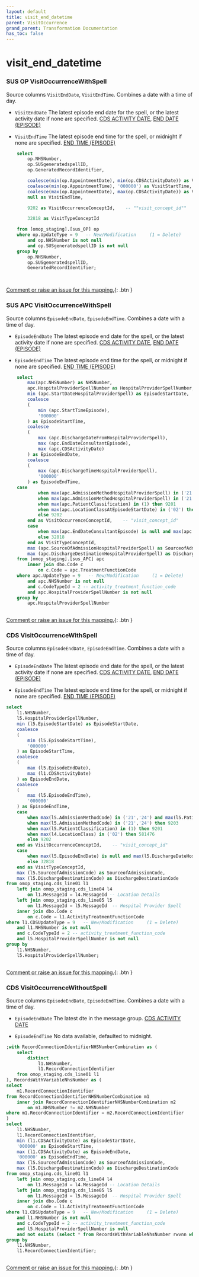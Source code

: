 ```yaml
---
layout: default
title: visit_end_datetime
parent: VisitOccurrence
grand_parent: Transformation Documentation
has_toc: false
---
```

# visit_end_datetime
### SUS OP VisitOccurrenceWithSpell
Source columns  `VisitEndDate`, `VisitEndTime`.
Combines a date with a time of day.

* `VisitEndDate` The latest episode end date for the spell, or the latest activity date if none are specified. [CDS ACTIVITY DATE](https://www.datadictionary.nhs.uk/data_elements/cds_activity_date.html), [END DATE (EPISODE)](https://www.datadictionary.nhs.uk/data_elements/end_date__episode_.html)

* `VisitEndTime` The latest episode end time for the spell, or midnight if none are specified. [END TIME (EPISODE)](https://www.datadictionary.nhs.uk/data_elements/end_time__episode_.html)

```sql
	select
		op.NHSNumber,
		op.SUSgeneratedspellID,
		op.GeneratedRecordIdentifier,

		coalesce(min(op.AppointmentDate), min(op.CDSActivityDate)) as VisitStartDate,  -- visit_start_date
		coalesce(min(op.AppointmentTime), '000000') as VisitStartTime,  -- visit_start_time
		coalesce(max(op.AppointmentDate), max(op.CDSActivityDate)) as VisitEndDate,
		null as VisitEndTime,

		9202 as VisitOccurrenceConceptId,    -- ""visit_concept_id""

		32818 as VisitTypeConceptId

	from [omop_staging].[sus_OP] op
	where op.UpdateType = 9   -- New/Modification     (1 = Delete)
		and op.NHSNumber is not null
		and op.SUSgeneratedspellID is not null
	group by
		op.NHSNumber,
		op.SUSgeneratedspellID,
		GeneratedRecordIdentifier;

	
```


[Comment or raise an issue for this mapping.](https://github.com/answerdigital/oxford-omop-data-mapper/issues/new?title=OMOP%20VisitOccurrence%20table%20visit_end_datetime%20field%20SUS%20OP%20VisitOccurrenceWithSpell%20mapping){: .btn }
### SUS APC VisitOccurrenceWithSpell
Source columns  `EpisodeEndDate`, `EpisodeEndTime`.
Combines a date with a time of day.

* `EpisodeEndDate` The latest episode end date for the spell, or the latest activity date if none are specified. [CDS ACTIVITY DATE](https://www.datadictionary.nhs.uk/data_elements/cds_activity_date.html), [END DATE (EPISODE)](https://www.datadictionary.nhs.uk/data_elements/end_date__episode_.html)

* `EpisodeEndTime` The latest episode end time for the spell, or midnight if none are specified. [END TIME (EPISODE)](https://www.datadictionary.nhs.uk/data_elements/end_time__episode_.html)

```sql
	select
		max(apc.NHSNumber) as NHSNumber,
		apc.HospitalProviderSpellNumber as HospitalProviderSpellNumber,
		min (apc.StartDateHospitalProviderSpell) as EpisodeStartDate,
		coalesce
		(
			min (apc.StartTimeEpisode),
			'000000'
		) as EpisodeStartTime,
		coalesce
		(
			max (apc.DischargeDateFromHospitalProviderSpell),
			max (apc.EndDateConsultantEpisode),
			max (apc.CDSActivityDate)
		) as EpisodeEndDate,
		coalesce
		(
			max (apc.DischargeTimeHospitalProviderSpell),
			'000000'
		) as EpisodeEndTime,
	case
			when max(apc.AdmissionMethodHospitalProviderSpell) in ('21','24') and max(apc.PatientClassification) = 1 then 262
			when max(apc.AdmissionMethodHospitalProviderSpell) in ('21','24') then 9203
			when max(apc.PatientClassification) in (1) then 9201
			when max(apc.LocationClassAtEpisodeStartDate) in ('02') then 581476
			else 9202
		end as VisitOccurrenceConceptId,    -- "visit_concept_id"
		case
			when max(apc.EndDateConsultantEpisode) is null and max(apc.DischargeDestinationHospitalProviderSpell) is null then 32220
			else 32818
		end as VisitTypeConceptId,
		max (apc.SourceOfAdmissionHospitalProviderSpell) as SourceofAdmissionCode,
		max (apc.DischargeDestinationHospitalProviderSpell) as DischargeDestinationCode
	from [omop_staging].[sus_APC] apc
		inner join dbo.Code c
			on c.Code = apc.TreatmentFunctionCode
	where apc.UpdateType = 9   -- New/Modification     (1 = Delete)
		and apc.NHSNumber is not null
		and c.CodeTypeId = 2 -- activity_treatment_function_code
		and apc.HospitalProviderSpellNumber is not null
	group by
		apc.HospitalProviderSpellNumber
	
```


[Comment or raise an issue for this mapping.](https://github.com/answerdigital/oxford-omop-data-mapper/issues/new?title=OMOP%20VisitOccurrence%20table%20visit_end_datetime%20field%20SUS%20APC%20VisitOccurrenceWithSpell%20mapping){: .btn }
### CDS VisitOccurrenceWithSpell
Source columns  `EpisodeEndDate`, `EpisodeEndTime`.
Combines a date with a time of day.

* `EpisodeEndDate` The latest episode end date for the spell, or the latest activity date if none are specified. [CDS ACTIVITY DATE](https://www.datadictionary.nhs.uk/data_elements/cds_activity_date.html), [END DATE (EPISODE)](https://www.datadictionary.nhs.uk/data_elements/end_date__episode_.html)

* `EpisodeEndTime` The latest episode end time for the spell, or midnight if none are specified. [END TIME (EPISODE)](https://www.datadictionary.nhs.uk/data_elements/end_time__episode_.html)

```sql
select
	l1.NHSNumber,
	l5.HospitalProviderSpellNumber,
	min (l5.EpisodeStartDate) as EpisodeStartDate,
	coalesce 
	(
		min (l5.EpisodeStartTime), 
		'000000'
	) as EpisodeStartTime,
	coalesce 
	(
		max (l5.EpisodeEndDate), 
		max (l1.CDSActivityDate)
	) as EpisodeEndDate,
	coalesce 
	(
		max (l5.EpisodeEndTime), 
		'000000'
	) as EpisodeEndTime,
	case 
		when max(l5.AdmissionMethodCode) in ('21','24') and max(l5.PatientClassification) = 1 then 262
        when max(l5.AdmissionMethodCode) in ('21','24') then 9203
        when max(l5.PatientClassification) in (1) then 9201
        when max(l4.LocationClass) in ('02') then 581476
		else 9202
	end as VisitOccurrenceConceptId,    -- "visit_concept_id"
	case 
		when max(l5.EpisodeEndDate) is null and max(l5.DischargeDateHospitalProviderSpell) is null then 32220
        else 32818
	end as VisitTypeConceptId,
	max (l5.SourceofAdmissionCode) as SourceofAdmissionCode,
	max (l5.DischargeDestinationCode) as DischargeDestinationCode
from omop_staging.cds_line01 l1
	left join omop_staging.cds_line04 l4 
		on l1.MessageId = l4.MessageId -- Location Details 
	left join omop_staging.cds_line05 l5 
		on l1.MessageId = l5.MessageId  -- Hospital Provider Spell
	inner join dbo.Code c 
		on c.Code = l1.ActivityTreatmentFunctionCode
where l1.CDSUpdateType = 9   -- New/Modification     (1 = Delete)
	and l1.NHSNumber is not null
	and c.CodeTypeId = 2 -- activity_treatment_function_code
	and l5.HospitalProviderSpellNumber is not null
group by 
	l1.NHSNumber, 
	l5.HospitalProviderSpellNumber;
	
```


[Comment or raise an issue for this mapping.](https://github.com/answerdigital/oxford-omop-data-mapper/issues/new?title=OMOP%20VisitOccurrence%20table%20visit_end_datetime%20field%20CDS%20VisitOccurrenceWithSpell%20mapping){: .btn }
### CDS VisitOccurrenceWithoutSpell
Source columns  `EpisodeEndDate`, `EpisodeEndTime`.
Combines a date with a time of day.

* `EpisodeEndDate` The latest dte in the message group. [CDS ACTIVITY DATE](https://www.datadictionary.nhs.uk/data_elements/cds_activity_date.html)

* `EpisodeEndTime` No data available, defaulted to midnight. 

```sql
;with RecordConnectionIdentifierNHSNumberCombination as (
	select
		distinct 
			l1.NHSNumber,
			l1.RecordConnectionIdentifier
	from omop_staging.cds_line01 l1
), RecordsWithVariableNhsNumber as (
select
	m1.RecordConnectionIdentifier
from RecordConnectionIdentifierNHSNumberCombination m1
	inner join RecordConnectionIdentifierNHSNumberCombination m2
		on m1.NHSNumber != m2.NHSNumber
where m1.RecordConnectionIdentifier = m2.RecordConnectionIdentifier
)
select
	l1.NHSNumber,
	l1.RecordConnectionIdentifier,
	min (l1.CDSActivityDate) as EpisodeStartDate,
	'000000' as EpisodeStartTime,
	max (l1.CDSActivityDate) as EpisodeEndDate,
	'000000' as EpisodeEndTime,
	max (l5.SourceofAdmissionCode) as SourceofAdmissionCode,
	max (l5.DischargeDestinationCode) as DischargeDestinationCode
from omop_staging.cds_line01 l1
	left join omop_staging.cds_line04 l4 
		on l1.MessageId = l4.MessageId -- Location Details 
	left join omop_staging.cds_line05 l5 
		on l1.MessageId = l5.MessageId  -- Hospital Provider Spell
	inner join dbo.Code c 
		on c.Code = l1.ActivityTreatmentFunctionCode
where l1.CDSUpdateType = 9   -- New/Modification     (1 = Delete)
	and l1.NHSNumber is not null
	and c.CodeTypeId = 2 -- activity_treatment_function_code
	and l5.HospitalProviderSpellNumber is null
	and not exists (select * from RecordsWithVariableNhsNumber rwvnn where rwvnn.RecordConnectionIdentifier = l1.RecordConnectionIdentifier)
group by 
	l1.NHSNumber, 
	l1.RecordConnectionIdentifier;
	
```


[Comment or raise an issue for this mapping.](https://github.com/answerdigital/oxford-omop-data-mapper/issues/new?title=OMOP%20VisitOccurrence%20table%20visit_end_datetime%20field%20CDS%20VisitOccurrenceWithoutSpell%20mapping){: .btn }
